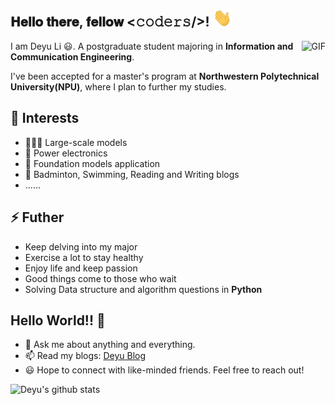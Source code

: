 <h2> 𝐇𝐞𝐥𝐥𝐨 𝐭𝐡𝐞𝐫𝐞, 𝐟𝐞𝐥𝐥𝐨𝐰 <𝚌𝚘𝚍𝚎𝚛𝚜/>! <img src="https://raw.githubusercontent.com/ABSphreak/ABSphreak/master/gifs/Hi.gif" width="30px" alt=""></h2>

<img align="right" alt="GIF" src="https://raw.githubusercontent.com/JoeyBling/JoeyBling/master/pic/pusheencode.gif" />

I am Deyu Li 😃. A postgraduate student majoring in **Information and Communication Engineering**. 

I've been accepted for a master's program at **Northwestern Polytechnical University(NPU)**, where I plan to further my studies.

## 👯 Interests

* 👨🏽‍💻 Large-scale models
* 🌱 Power electronics
* 🎿 Foundation models application
* 📝 Badminton, Swimming, Reading and Writing blogs
* ......

## ⚡ Futher

- Keep delving into my major
- Exercise a lot to stay healthy
- Enjoy life and keep passion
- Good things come to those who wait
- Solving Data structure and algorithm questions in **Python**

## Hello World!! 🤔

- 💬 Ask me about anything and everything.
- 📫 Read my blogs: [Deyu Blog](https://stevenstage.github.io/dyblog.github.io/)
- 😃 Hope to connect with like-minded friends. Feel free to reach out!

![Deyu's github stats](https://github-readme-stats.vercel.app/api?username=stevenstage&hide=["issues"]&show_icons=true)
